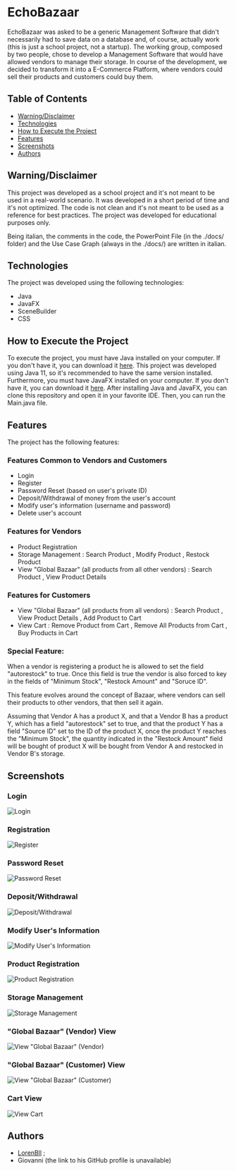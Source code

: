 # EchoBazaar

EchoBazaar was asked to be a generic Management Software that didn't necessarily had to save data on a database and, of course, actually work (this is just a school project, not a startup). 
The working group, composed by two people, chose to develop a Management Software that would have allowed vendors to manage their storage. In course of the development, we decided to transform it into a E-Commerce Platform, where vendors could sell their products and customers could buy them.

## Table of Contents
- [Warning/Disclaimer](#warningdisclaimer)
- [Technologies](#technologies)
- [How to Execute the Project](#how-to-execute-the-project)
- [Features](#features)
- [Screenshots](#screenshots)
- [Authors](#authors)

## Warning/Disclaimer
This project was developed as a school project and it's not meant to be used in a real-world scenario. It was developed in a short period of time and it's not optimized. The code is not clean and it's not meant to be used as a reference for best practices. The project was developed for educational purposes only. 

Being italian, the comments in the code, the PowerPoint File (in the ./docs/ folder) and the Use Case Graph (always in the ./docs/) are written in italian.

## Technologies
The project was developed using the following technologies:
- Java
- JavaFX
- SceneBuilder
- CSS

## How to Execute the Project
To execute the project, you must have Java installed on your computer. If you don't have it, you can download it [here](https://www.java.com/it/download/manual.jsp). This project was developed using Java 11, so it's recommended to have the same version installed. Furthermore, you must have JavaFX installed on your computer. If you don't have it, you can download it [here](https://gluonhq.com/products/javafx/). After installing Java and JavaFX, you can clone this repository and open it in your favorite IDE. Then, you can run the Main.java file.

## Features
The project has the following features:
### Features Common to Vendors and Customers
- Login
- Register
- Password Reset (based on user's private ID)
- Deposit/Withdrawal of money from the user's account
- Modify user's information (username and password)
- Delete user's account
### Features for Vendors
- Product Registration
- Storage Management : Search Product , Modify Product , Restock Product
- View "Global Bazaar" (all products from all other vendors) : Search Product , View Product Details
### Features for Customers
- View "Global Bazaar" (all products from all vendors) : Search Product , View Product Details , Add Product to Cart
- View Cart : Remove Product from Cart , Remove All Products from Cart , Buy Products in Cart

### Special Feature:
When a vendor is registering a product he is allowed to set the field "autorestock" to true. Once this field is true the vendor is also forced to key in the fields of "Minimum Stock", "Restock Amount" and "Soruce ID".

This feature evolves around the concept of Bazaar, where vendors can sell their products to other vendors, that then sell it again.

Assuming that Vendor A has a product X, and that a Vendor B has a product Y, which has a field "autorestock" set to true, and that the product Y has a field "Source ID" set to the ID of the product X, once the product Y reaches the "Minimum Stock", the quantity indicated in the "Restock Amount" field will be bought of product X will be bought from Vendor A and restocked in Vendor B's storage.

## Screenshots
### Login
![Login](docs/images/login.png)
### Registration
![Register](docs/images/registration.png)
### Password Reset
![Password Reset](docs/images/password_reset.png)
### Deposit/Withdrawal
![Deposit/Withdrawal](docs/images/deposit_withdrawal.png)
### Modify User's Information
![Modify User's Information](docs/images/modify_user.png)
### Product Registration
![Product Registration](docs/images/product_registration.png)
### Storage Management
![Storage Management](docs/images/storage_management.png)
### "Global Bazaar" (Vendor) View
![View "Global Bazaar" (Vendor)](docs/images/view_global_bazaar_vendor.png)
### "Global Bazaar" (Customer) View
![View "Global Bazaar" (Customer)](docs/images/view_global_bazaar_customer.png)
### Cart View
![View Cart](docs/images/view_cart.png)

## Authors
- [LorenBll](https://github.com/LorenBll) ;
- Giovanni (the link to his GitHub profile is unavailable)